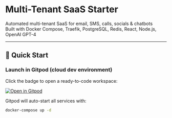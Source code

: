 # Multi-Tenant SaaS Starter

Automated multi-tenant SaaS for email, SMS, calls, socials & chatbots  
Built with Docker Compose, Traefik, PostgreSQL, Redis, React, Node.js, OpenAI GPT-4

---

## 🚀 Quick Start

### Launch in Gitpod (cloud dev environment)

Click the badge to open a ready-to-code workspace:

[![Open in Gitpod](https://gitpod.io/button/open-in-gitpod.svg)](https://gitpod.io/#https://github.com/YOUR_USERNAME/multi-tenant-saas-starter)

Gitpod will auto-start all services with:

```bash
docker-compose up -d
